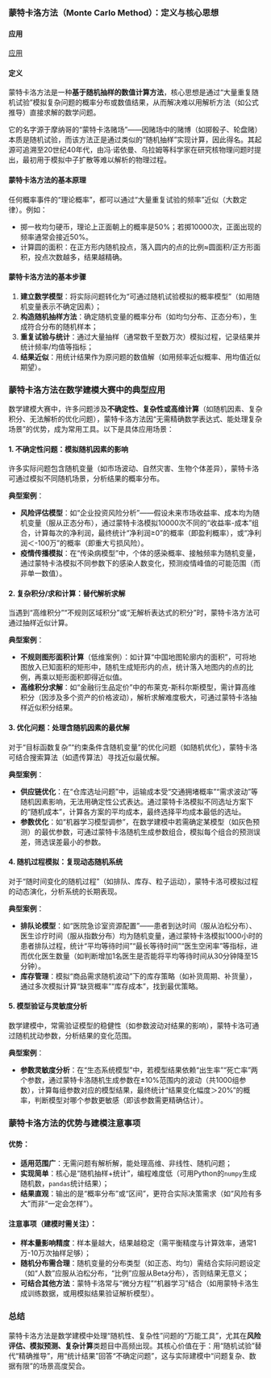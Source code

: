 ### 蒙特卡洛方法（Monte Carlo Method）：定义与核心思想
#### 应用
[应用](./应用.md)
#### 定义
蒙特卡洛方法是一种**基于随机抽样的数值计算方法**，核心思想是通过“大量重复随机试验”模拟复杂问题的概率分布或数值结果，从而解决难以用解析方法（如公式推导）直接求解的数学问题。


它的名字源于摩纳哥的“蒙特卡洛赌场”——因赌场中的赌博（如掷骰子、轮盘赌）本质是随机试验，而该方法正是通过类似的“随机抽样”实现计算，因此得名。其起源可追溯至20世纪40年代，由冯·诺依曼、乌拉姆等科学家在研究核物理问题时提出，最初用于模拟中子扩散等难以解析的物理过程。


#### 蒙特卡洛方法的基本原理
任何概率事件的“理论概率”，都可以通过“大量重复试验的频率”近似（大数定律）。例如：  
- 掷一枚均匀硬币，理论上正面朝上的概率是50%；若掷10000次，正面出现的频率通常会接近50%。  
- 计算圆的面积：在正方形内随机投点，落入圆内的点的比例≈圆面积/正方形面积，投点次数越多，结果越精确。


#### 蒙特卡洛方法的基本步骤
1. **建立数学模型**：将实际问题转化为“可通过随机试验模拟的概率模型”（如用随机变量表示不确定因素）；  
2. **构造随机抽样方法**：确定随机变量的概率分布（如均匀分布、正态分布），生成符合分布的随机样本；  
3. **重复试验与统计**：通过大量抽样（通常数千至数万次）模拟过程，记录结果并统计频率/均值等指标；  
4. **结果近似**：用统计结果作为原问题的数值解（如用频率近似概率、用均值近似期望）。  


### 蒙特卡洛方法在数学建模大赛中的典型应用


数学建模大赛中，许多问题涉及**不确定性、复杂性或高维计算**（如随机因素、复杂积分、无法解析的优化问题），蒙特卡洛方法因“无需精确数学表达式、能处理复杂场景”的优势，成为常用工具。以下是具体应用场景：


#### 1. 不确定性问题：模拟随机因素的影响
许多实际问题包含随机变量（如市场波动、自然灾害、生物个体差异），蒙特卡洛可通过模拟不同随机场景，分析结果的概率分布。  

**典型案例**：  
- **风险评估模型**：如“企业投资风险分析”——假设未来市场收益率、成本均为随机变量（服从正态分布），通过蒙特卡洛模拟10000次不同的“收益率-成本”组合，计算每次的净利润，最终统计“净利润≥0”的概率（即盈利概率），或“净利润＜-100万”的概率（即重大亏损风险）。  
- **疫情传播模拟**：在“传染病模型”中，个体的感染概率、接触频率为随机变量，通过蒙特卡洛模拟不同参数下的感染人数变化，预测疫情峰值的可能范围（而非单一数值）。  


#### 2. 复杂积分/求和计算：替代解析求解
当遇到“高维积分”“不规则区域积分”或“无解析表达式的积分”时，蒙特卡洛方法可通过抽样近似计算。  

**典型案例**：  
- **不规则图形面积计算**（低维案例）：如计算“中国地图轮廓内的面积”，可将地图放入已知面积的矩形中，随机生成矩形内的点，统计落入地图内的点的比例，再乘以矩形面积即得近似值。  
- **高维积分求解**：如“金融衍生品定价”中的布莱克-斯科尔斯模型，需计算高维积分（因涉及多个资产的价格波动），解析求解难度极大，可通过蒙特卡洛抽样近似积分结果。  


#### 3. 优化问题：处理含随机因素的最优解
对于“目标函数复杂”“约束条件含随机变量”的优化问题（如随机优化），蒙特卡洛可结合搜索算法（如遗传算法）寻找近似最优解。  

**典型案例**：  
- **供应链优化**：在“仓库选址问题”中，运输成本受“交通拥堵概率”“需求波动”等随机因素影响，无法用确定性公式表达。通过蒙特卡洛模拟不同选址方案下的“随机成本”，计算各方案的平均成本，最终选择平均成本最低的选址。  
- **参数优化**：如“机器学习模型调参”，在数学建模中若需确定某模型（如灰色预测）的最优参数，可通过蒙特卡洛随机生成参数组合，模拟每个组合的预测误差，筛选误差最小的参数。  


#### 4. 随机过程模拟：复现动态随机系统
对于“随时间变化的随机过程”（如排队、库存、粒子运动），蒙特卡洛可模拟过程的动态演化，分析系统的长期表现。  

**典型案例**：  
- **排队论模型**：如“医院急诊室资源配置”——患者到达时间（服从泊松分布）、医生诊疗时间（服从指数分布）均为随机变量，通过蒙特卡洛模拟1000小时的患者排队过程，统计“平均等待时间”“最长等待时间”“医生空闲率”等指标，进而优化医生数量（如判断增加1名医生是否能将平均等待时间从30分钟降至15分钟）。  
- **库存管理**：模拟“商品需求随机波动”下的库存策略（如补货周期、补货量），通过多次模拟计算“缺货概率”“库存成本”，找到最优策略。  


#### 5. 模型验证与灵敏度分析
数学建模中，常需验证模型的稳健性（如参数波动对结果的影响），蒙特卡洛可通过随机扰动参数，分析结果的变化范围。  

**典型案例**：  
- **参数灵敏度分析**：在“生态系统模型”中，若模型结果依赖“出生率”“死亡率”两个参数，通过蒙特卡洛随机生成参数在±10%范围内的波动（共1000组参数），计算每组参数对应的模型结果，最终统计“结果变化幅度＞20%”的概率，判断模型对哪个参数更敏感（即该参数需更精确估计）。  


### 蒙特卡洛方法的优势与建模注意事项


#### 优势：
- **适用范围广**：无需问题有解析解，能处理高维、非线性、随机问题；  
- **实现简单**：核心是“随机抽样+统计”，编程难度低（可用Python的`numpy`生成随机数，`pandas`统计结果）；  
- **结果直观**：输出的是“概率分布”或“区间”，更符合实际决策需求（如“风险有多大”而非“一定会怎样”）。  


#### 注意事项（建模时需关注）：
- **样本量影响精度**：样本量越大，结果越稳定（需平衡精度与计算效率，通常1万-10万次抽样足够）；  
- **随机分布需合理**：随机变量的分布类型（如正态、均匀）需结合实际问题设定（如“人数”应服从泊松分布，“比例”应服从Beta分布），否则结果无意义；  
- **可结合其他方法**：蒙特卡洛常与“微分方程”“机器学习”结合（如用蒙特卡洛生成训练数据，或用模拟结果验证解析模型）。  


### 总结
蒙特卡洛方法是数学建模中处理“随机性、复杂性”问题的“万能工具”，尤其在**风险评估、模拟预测、复杂计算**类题目中高频出现。其核心价值在于：用“随机试验”替代“精确推导”，用“统计结果”回答“不确定问题”，这与实际建模中“问题复杂、数据有限”的场景高度契合。